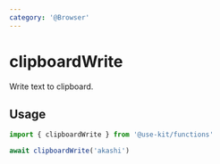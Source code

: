 ```yaml
---
category: '@Browser'
---
```


# clipboardWrite

Write text to clipboard.

## Usage

```ts
import { clipboardWrite } from '@use-kit/functions'

await clipboardWrite('akashi')
```
